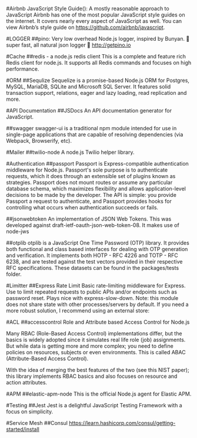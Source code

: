 #Airbnb JavaScript Style Guide(): A mostly reasonable approach to JavaScript
Airbnb has one of the most popular JavaScript style guides on the internet. It covers nearly every aspect of JavaScript as well. You can view Airbnb’s style guide on https://github.com/airbnb/javascript.

#LOGGER
##pino: Very low overhead Node.js logger, inspired by Bunyan.
🌲 super fast, all natural json logger 🌲 http://getpino.io

#Cache
##redis - a node.js redis client
This is a complete and feature rich Redis client for node.js. It supports all Redis commands and focuses on high performance.

#ORM
##Sequlize
Sequelize is a promise-based Node.js ORM for Postgres, MySQL, MariaDB, SQLite and Microsoft SQL Server. It features solid transaction support, relations, eager and lazy loading, read replication and more.

#API Documentation
##JSDocs
An API documentation generator for JavaScript.

##swagger
swagger-ui is a traditional npm module intended for use in single-page applications that are capable of resolving dependencies (via Webpack, Browserify, etc).

#Mailer
##twilio-node
A node.js Twilio helper library.

#Authentication
##passport
Passport is Express-compatible authentication middleware for Node.js. Passport's sole purpose is to authenticate requests, which it does through an extensible set of plugins known as strategies. Passport does not mount routes or assume any particular database schema, which maximizes flexibility and allows application-level decisions to be made by the developer. The API is simple: you provide Passport a request to authenticate, and Passport provides hooks for controlling what occurs when authentication succeeds or fails.

##jsonwebtoken
An implementation of JSON Web Tokens. This was developed against draft-ietf-oauth-json-web-token-08. It makes use of node-jws

##otplib
otplib is a JavaScript One Time Password (OTP) library. It provides both functional and class based interfaces for dealing with OTP generation and verification. It implements both HOTP - RFC 4226 and TOTP - RFC 6238, and are tested against the test vectors provided in their respective RFC specifications. These datasets can be found in the packages/tests folder.

#Limitter
##Express Rate Limit
Basic rate-limiting middleware for Express. Use to limit repeated requests to public APIs and/or endpoints such as password reset. Plays nice with express-slow-down. Note: this module does not share state with other processes/servers by default. If you need a more robust solution, I recommend using an external store:

#ACL
##accesscontrol
Role and Attribute based Access Control for Node.js

Many RBAC (Role-Based Access Control) implementations differ, but the basics is widely adopted since it simulates real life role (job) assignments. But while data is getting more and more complex; you need to define policies on resources, subjects or even environments. This is called ABAC (Attribute-Based Access Control).

With the idea of merging the best features of the two (see this NIST paper); this library implements RBAC basics and also focuses on resource and action attributes.

#APM
##elastic-apm-node
This is the official Node.js agent for Elastic APM.

#Testing
##Jest
Jest is a delightful JavaScript Testing Framework with a focus on simplicity.

#Service Mesh
##Consul
https://learn.hashicorp.com/consul/getting-started/install
